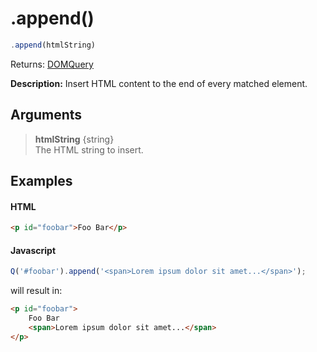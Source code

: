 # .append()

```js
.append(htmlString)
```

Returns: [DOMQuery](../README.md#domquery-q)

**Description:** Insert HTML content to the end of every matched element.

## Arguments

> **htmlString** {string}<br>
> The HTML string to insert.

## Examples

#### HTML
```html
<p id="foobar">Foo Bar</p>
```

#### Javascript
```js
Q('#foobar').append('<span>Lorem ipsum dolor sit amet...</span>');
```

will result in:

```html
<p id="foobar">
    Foo Bar
    <span>Lorem ipsum dolor sit amet...</span>
</p>
```
